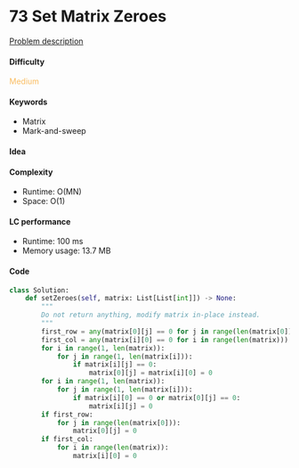 73 Set Matrix Zeroes 
=======================
[Problem description](https://leetcode.com/problems/set-matrix-zeroes/)

#### Difficulty
<span style="color:#FABC60">Medium</span>

#### Keywords
- Matrix
- Mark-and-sweep
  
#### Idea


#### Complexity
- Runtime: O(MN) 
- Space: O(1)
  
#### LC performance
- Runtime: 100 ms
- Memory usage: 13.7 MB

#### Code
```python
class Solution:
    def setZeroes(self, matrix: List[List[int]]) -> None:
        """
        Do not return anything, modify matrix in-place instead.
        """
        first_row = any(matrix[0][j] == 0 for j in range(len(matrix[0])))
        first_col = any(matrix[i][0] == 0 for i in range(len(matrix)))
        for i in range(1, len(matrix)):
            for j in range(1, len(matrix[i])):
                if matrix[i][j] == 0:
                    matrix[0][j] = matrix[i][0] = 0
        for i in range(1, len(matrix)):
            for j in range(1, len(matrix[i])):
                if matrix[i][0] == 0 or matrix[0][j] == 0:
                    matrix[i][j] = 0
        if first_row:
            for j in range(len(matrix[0])):
                matrix[0][j] = 0
        if first_col:
            for i in range(len(matrix)):
                matrix[i][0] = 0 
```